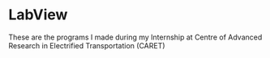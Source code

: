 # LabView
These are the programs I made during my Internship at Centre of Advanced Research in Electrified Transportation (CARET)
